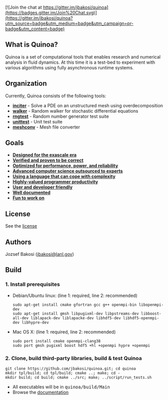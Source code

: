 [![Join the chat at https://gitter.im/jbakosi/quinoa](https://badges.gitter.im/Join%20Chat.svg)](https://gitter.im/jbakosi/quinoa?utm_source=badge&utm_medium=badge&utm_campaign=pr-badge&utm_content=badge)

## What is Quinoa?

Quinoa is a set of computational tools that enables research and numerical analysis in fluid dynamics. At this time it is a test-bed to experiment with various algorithms using fully asynchronous runtime systems.

## Organization

Currently, Quinoa consists of the following tools:
  - [<B>inciter</B>](https://jbakosi.github.io/quinoa/inciter_doc.html) - Solve a PDE on an unstructured mesh using overdecomposition
  - [<B>walker</B>](https://jbakosi.github.io/quinoa/walker_doc.html) - Random walker for stochastic differential equations
  - [<B>rngtest</B>](https://jbakosi.github.io/quinoa/rngtest_doc.html) - Random number generator test suite
  - [<B>unittest</B>](https://jbakosi.github.io/quinoa/unittest_doc.html) - Unit test suite
  - [<B>meshconv</B>](https://jbakosi.github.io/quinoa/meshconv_doc.html) - Mesh file converter

## Goals

  - [<B>Designed for the exascale era</B>](https://jbakosi.github.io/quinoa/why.html#exascale)
  - [<B>Verified and proven to be correct</B>](https://jbakosi.github.io/quinoa/why.html#correct)
  - [<B>Optimized for performance, power, and reliability</B>](https://jbakosi.github.io/quinoa/why.html#optimized)
  - [<B>Advanced computer science outsourced to experts</B>](https://jbakosi.github.io/quinoa/why.html#outsource)
  - [<B>Using a language that can cope with complexity</B>](https://jbakosi.github.io/quinoa/why.html#language)
  - [<B>Highly-valued programmer productivity</B>](https://jbakosi.github.io/quinoa/why.html#productivity)
  - [<B>User and developer friendly</B>](https://jbakosi.github.io/quinoa/why.html#friendly)
  - [<B>Well documented</B>](https://jbakosi.github.io/quinoa/why.html#documented)
  - [<B>Fun to work on</B>](https://jbakosi.github.io/quinoa/why.html#fun)

## License

See the [license](https://github.com/jbakosi/quinoa/blob/master/LICENSE)

## Authors

Jozsef Bakosi (jbakosi@lanl.gov)

## Build

### 1. Install prerequisites

- Debian/Ubuntu linux: (line 1: required, line 2: recommended)

   ```
   sudo apt-get install cmake gfortran gcc g++ openmpi-bin libopenmpi-dev
   sudo apt-get install gmsh libpugixml-dev libpstreams-dev libboost-all-dev liblapack-dev liblapacke-dev libhdf5-dev libhdf5-openmpi-dev libhypre-dev
   ```

- Mac OS X: (line 1: required, line 2: recommended)

   ```
   sudo port install cmake openmpi-clang38
   sudo port gmsh pugixml boost hdf5 +hl +openmpi hypre +openmpi
   ```

### 2. Clone, build third-party libraries, build & test Quinoa

   ```
   git clone https://github.com/jbakosi/quinoa.git; cd quinoa
   mkdir tpl/build; cd tpl/build; cmake ..; make; cd -
   mkdir build; cd build; cmake ../src; make; ../script/run_tests.sh
   ```

   - All executables will be in <tt>quinoa/build/Main</tt>
   - Browse the [documentation](http://jbakosi.github.io/quinoa/index.html)
